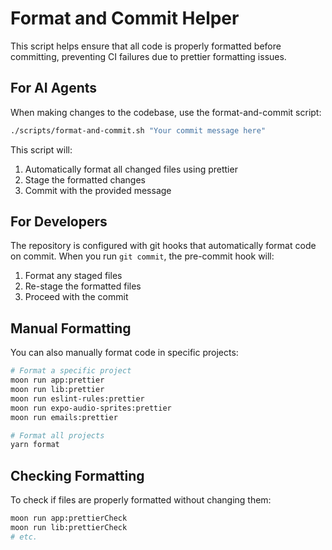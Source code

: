 # Format and Commit Helper

This script helps ensure that all code is properly formatted before committing, preventing CI
failures due to prettier formatting issues.

## For AI Agents

When making changes to the codebase, use the format-and-commit script:

```bash
./scripts/format-and-commit.sh "Your commit message here"
```

This script will:

1. Automatically format all changed files using prettier
2. Stage the formatted changes
3. Commit with the provided message

## For Developers

The repository is configured with git hooks that automatically format code on commit. When you run
`git commit`, the pre-commit hook will:

1. Format any staged files
2. Re-stage the formatted files
3. Proceed with the commit

## Manual Formatting

You can also manually format code in specific projects:

```bash
# Format a specific project
moon run app:prettier
moon run lib:prettier
moon run eslint-rules:prettier
moon run expo-audio-sprites:prettier
moon run emails:prettier

# Format all projects
yarn format
```

## Checking Formatting

To check if files are properly formatted without changing them:

```bash
moon run app:prettierCheck
moon run lib:prettierCheck
# etc.
```
